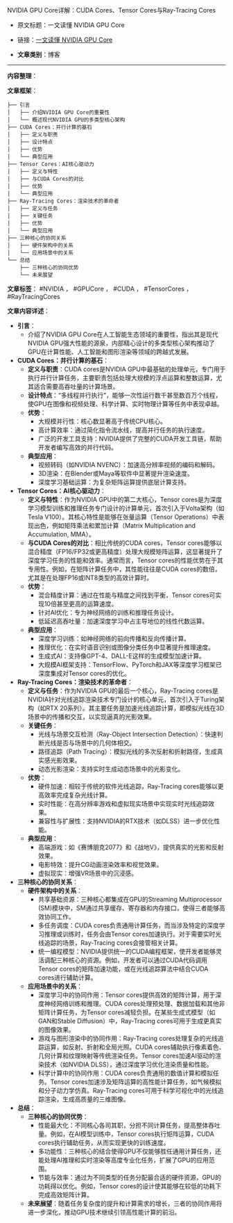 NVIDIA GPU Core详解：CUDA Cores、Tensor Cores与Ray-Tracing Cores
- 原文标题：一文读懂 NVIDIA GPU Core
- 链接：[一文读懂 NVIDIA GPU Core](https://mp.weixin.qq.com/s/hIMv0OtLOWhH1_H613ieEw) 

- **文章类别**：博客 

---

**内容整理**： 

**文章框架**：
```
├── 引言
│   ├── 介绍NVIDIA GPU Core的重要性
│   └── 概述现代NVIDIA GPU的多类型核心架构
├── CUDA Cores：并行计算的基石
│   ├── 定义与职责
│   ├── 设计特点
│   ├── 优势
│   └── 典型应用
├── Tensor Cores：AI核心驱动力
│   ├── 定义与特性
│   ├── 与CUDA Cores的对比
│   ├── 优势
│   └── 典型应用
├── Ray-Tracing Cores：渲染技术的革命者
│   ├── 定义与任务
│   ├── 关键任务
│   ├── 优势
│   └── 典型应用
├── 三种核心的协同关系
│   ├── 硬件架构中的关系
│   └── 应用场景中的关系
└── 总结
    ├── 三种核心的协同优势
    └── 未来展望
```

**文章标签**：
#NVIDIA ， #GPUCore ， #CUDA ， #TensorCores ， #RayTracingCores

**文章内容详述**：
- **引言**：
    - 介绍了NVIDIA GPU Core在人工智能生态领域的重要性，指出其是现代NVIDIA GPU强大性能的源泉，内部精心设计的多类型核心架构推动了GPU在计算性能、人工智能和图形渲染等领域的跨越式发展。
- **CUDA Cores：并行计算的基石**：
    - **定义与职责**：CUDA cores是NVIDIA GPU中最基础的处理单元，专门用于执行并行计算任务，主要职责包括处理大规模的浮点运算和整数运算，尤其适合需要高吞吐量的计算场景。
    - **设计特点**：“多线程并行执行”，能够一次性运行数千甚至数百万个线程，使GPU在图像和视频处理、科学计算、实时物理计算等任务中表现卓越。
    - **优势**：
        - 大规模并行性：核心数显著高于传统CPU核心。
        - 高计算效率：通过简化指令流水线，提高并行任务的执行速度。
        - 广泛的开发工具支持：NVIDIA提供了完整的CUDA开发工具链，帮助开发者编写高效的并行代码。
    - **典型应用**：
        - 视频转码（如NVIDIA NVENC）：加速高分辨率视频的编码和解码。
        - 3D渲染：在Blender或Maya等软件中显著提升渲染速度。
        - 深度学习基础运算：为复杂矩阵运算提供底层计算支持。
- **Tensor Cores：AI核心驱动力**：
    - **定义与特性**：作为NVIDIA GPU中的第二大核心，Tensor cores是为深度学习模型训练和推理任务专门设计的计算单元，首次引入于Volta架构（如Tesla V100）。其核心特性是能够在张量运算（Tensor Operations）中表现出色，例如矩阵乘法和累加计算（Matrix Multiplication and Accumulation, MMA）。
    - **与CUDA Cores的对比**：相比传统的CUDA cores，Tensor cores能够以混合精度（FP16/FP32或更高精度）处理大规模矩阵运算，这显著提升了深度学习任务的性能和效率。通常而言，Tensor cores的性能优势在于其专用性。例如，在矩阵计算任务中，其性能往往是CUDA cores的数倍，尤其是在处理FP16或INT8类型的高效计算时。
    - **优势**：
        - 混合精度计算：通过在性能与精度之间找到平衡，Tensor cores可实现10倍甚至更高的运算速度。
        - 针对AI优化：专为神经网络的训练和推理任务设计。
        - 低延迟高吞吐量：加速深度学习中占主导地位的线性代数运算。
    - **典型应用**：
        - 深度学习训练：如神经网络的前向传播和反向传播计算。
        - 推理优化：在实时语音识别或图像分类任务中显著提升推理速度。
        - 生成式AI：支持像GPT-4、DALL-E这样的生成模型加速计算。
        - 大规模AI框架支持：TensorFlow、PyTorch和JAX等深度学习框架已深度集成对Tensor cores的优化。
- **Ray-Tracing Cores：渲染技术的革命者**：
    - **定义与任务**：作为NVIDIA GPU的最后一个核心，Ray-Tracing cores是NVIDIA针对光线追踪渲染技术专门设计的核心单元，首次引入于Turing架构（如RTX 20系列）。其主要任务是加速光线追踪计算，即模拟光线在3D场景中的传播和交互，以实现逼真的光影效果。
    - **关键任务**：
        - 光线与场景交互检测（Ray-Object Intersection Detection）：快速判断光线是否与场景中的几何体相交。
        - 路径追踪（Path Tracing）：模拟光线的多次反射和折射路径，生成真实感光影效果。
        - 动态光影渲染：支持实时生成动态场景中的光影变化。
    - **优势**：
        - 硬件加速：相较于传统的软件光线追踪，Ray-Tracing cores能够以更高效率完成复杂光线计算。
        - 实时性能：在高分辨率游戏和虚拟现实场景中实现实时光线追踪效果。
        - 兼容性与扩展性：支持NVIDIA的RTX技术（如DLSS）进一步优化性能。
    - **典型应用**：
        - 高端游戏：如《赛博朋克2077》和《战地V》，提供真实的光影和反射效果。
        - 电影特效：提升CG动画渲染效率和视觉效果。
        - 虚拟现实：增强VR场景中的沉浸感。
- **三种核心的协同关系**：
    - **硬件架构中的关系**：
        - 共享基础资源：三种核心都集成在GPU的Streaming Multiprocessor (SM)模块中，SM通过共享缓存、寄存器和内存接口，使得三者能够高效协同工作。
        - 多任务调度：CUDA cores负责通用计算任务，而当涉及特定的深度学习推理或训练时，任务会由Tensor cores加速执行。对于需要实时光线追踪的场景，Ray-Tracing cores会接管相关计算。
        - 统一编程模型：NVIDIA提供统一的CUDA编程框架，使开发者能够灵活调配三种核心的资源。例如，开发者可以通过CUDA代码调用Tensor cores的矩阵加速功能，或在光线追踪算法中结合CUDA cores进行辅助计算。
    - **应用场景中的关系**：
        - 深度学习中的协同作用：Tensor cores提供高效的矩阵计算，用于深度神经网络训练和推理。CUDA cores处理预处理、数据加载和其他非矩阵计算任务，为Tensor cores减轻负担。在某些生成式模型（如GAN和Stable Diffusion）中，Ray-Tracing cores可用于生成更真实的图像效果。
        - 游戏与图形渲染中的协同作用：Ray-Tracing cores处理复杂的光线追踪运算，如反射、折射和全局光照。CUDA cores辅助执行像素着色、几何计算和纹理映射等传统渲染任务。Tensor cores加速AI驱动的渲染技术（如NVIDIA DLSS），通过深度学习优化渲染质量和性能。
        - 科学计算中的协同作用：CUDA cores负责通用的数值计算和模拟任务。Tensor cores加速涉及矩阵运算的高性能计算任务，如气候模拟和分子动力学仿真。Ray-Tracing cores可用于科学可视化中的光线追踪渲染，生成高质量的三维图像。
- **总结**：
    - **三种核心的协同优势**：
        - 性能最大化：不同核心各司其职，分担不同计算任务，提高整体吞吐量。例如，在AI模型训练中，Tensor cores执行矩阵运算，CUDA cores执行辅助任务，从而实现更快的训练速度。
        - 多功能性：三种核心的结合使得GPU不仅能够胜任通用计算任务，还能处理AI推理和实时渲染等高度专业化任务，扩展了GPU的应用范围。
        - 节能与效率：通过为不同类型的任务分配最合适的硬件资源，GPU的功耗得以优化。例如，Tensor cores的设计使其能够在较低的功耗下完成高效矩阵计算。
    - **未来展望**：随着任务复杂度的提升和计算需求的增长，三者的协同作用将进一步深化，推动GPU技术继续引领高性能计算的前沿。